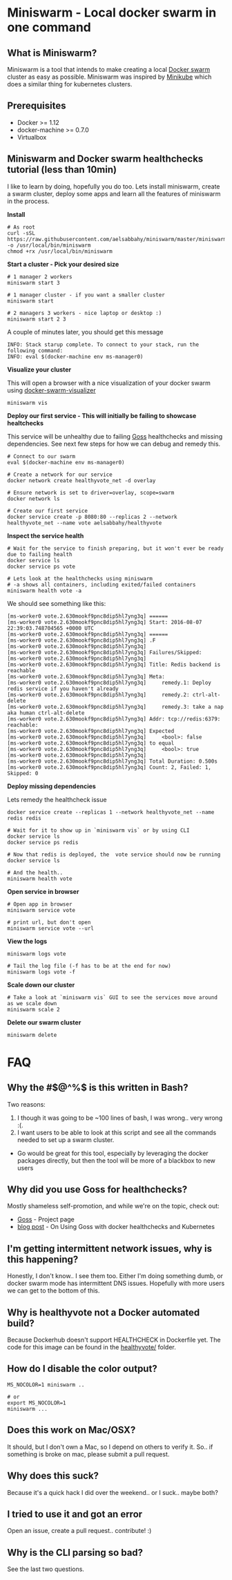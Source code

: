 # Miniswarm - Local docker swarm in one command

## What is Miniswarm?
Miniswarm is a tool that intends to make creating a local [Docker swarm](https://docs.docker.com/engine/swarm/) cluster as easy as possible. Miniswarm was inspired by [Minikube](https://github.com/kubernetes/minikube) which does a similar thing for kubernetes clusters.

## Prerequisites

* Docker >= 1.12
* docker-machine >= 0.7.0
* Virtualbox

## Miniswarm and Docker swarm healthchecks tutorial (less than 10min)
I like to learn by doing, hopefully you do too. Lets install miniswarm, create a swarm cluster, deploy some apps and learn all the features of miniswarm in the process.

**Install**
```
# As root
curl -sSL https://raw.githubusercontent.com/aelsabbahy/miniswarm/master/miniswarm -o /usr/local/bin/miniswarm
chmod +rx /usr/local/bin/miniswarm
```

**Start a cluster - Pick your desired size**
```
# 1 manager 2 workers
miniswarm start 3

# 1 manager cluster - if you want a smaller cluster
miniswarm start

# 2 managers 3 workers - nice laptop or desktop :)
miniswarm start 2 3
```
A couple of minutes later, you should get this message
```
INFO: Stack starup complete. To connect to your stack, run the following command:
INFO: eval $(docker-machine env ms-manager0)
```

**Visualize your cluster**

This will open a browser with a nice visualization of your docker swarm using [docker-swarm-visualizer](https://github.com/ManoMarks/docker-swarm-visualizer)
```
miniswarm vis
```

**Deploy our first service - This will initially be failing to showcase healtchecks**

This service will be unhealthy due to failing [Goss](https://github.com/aelsabbahy/goss) healthchecks and missing dependencies. See next few steps for how we can debug and remedy this.
```
# Connect to our swarm
eval $(docker-machine env ms-manager0)

# Create a network for our service
docker network create healthyvote_net -d overlay

# Ensure network is set to driver=overlay, scope=swarm
docker network ls

# Create our first service
docker service create -p 8080:80 --replicas 2 --network healthyvote_net --name vote aelsabbahy/healthyvote
```

**Inspect the service health**
```
# Wait for the service to finish preparing, but it won't ever be ready due to failing health
docker service ls
docker service ps vote

# Lets look at the healthchecks using miniswarm
# -a shows all containers, including exited/failed containers
miniswarm health vote -a
```

We should see something like this:
```
[ms-worker0 vote.2.630mookf9pnc8dip5hl7yng3q] ======
[ms-worker0 vote.2.630mookf9pnc8dip5hl7yng3q] Start: 2016-08-07 22:39:03.748704565 +0000 UTC
[ms-worker0 vote.2.630mookf9pnc8dip5hl7yng3q] ======
[ms-worker0 vote.2.630mookf9pnc8dip5hl7yng3q] .F
[ms-worker0 vote.2.630mookf9pnc8dip5hl7yng3q]
[ms-worker0 vote.2.630mookf9pnc8dip5hl7yng3q] Failures/Skipped:
[ms-worker0 vote.2.630mookf9pnc8dip5hl7yng3q]
[ms-worker0 vote.2.630mookf9pnc8dip5hl7yng3q] Title: Redis backend is reachable
[ms-worker0 vote.2.630mookf9pnc8dip5hl7yng3q] Meta:
[ms-worker0 vote.2.630mookf9pnc8dip5hl7yng3q]     remedy.1: Deploy redis service if you haven't already
[ms-worker0 vote.2.630mookf9pnc8dip5hl7yng3q]     remedy.2: ctrl-alt-delete
[ms-worker0 vote.2.630mookf9pnc8dip5hl7yng3q]     remedy.3: take a nap aka human ctrl-alt-delete
[ms-worker0 vote.2.630mookf9pnc8dip5hl7yng3q] Addr: tcp://redis:6379: reachable:
[ms-worker0 vote.2.630mookf9pnc8dip5hl7yng3q] Expected
[ms-worker0 vote.2.630mookf9pnc8dip5hl7yng3q]     <bool>: false
[ms-worker0 vote.2.630mookf9pnc8dip5hl7yng3q] to equal
[ms-worker0 vote.2.630mookf9pnc8dip5hl7yng3q]     <bool>: true
[ms-worker0 vote.2.630mookf9pnc8dip5hl7yng3q]
[ms-worker0 vote.2.630mookf9pnc8dip5hl7yng3q] Total Duration: 0.500s
[ms-worker0 vote.2.630mookf9pnc8dip5hl7yng3q] Count: 2, Failed: 1, Skipped: 0
```

**Deploy missing dependencies**

Lets remedy the healthcheck issue

```
docker service create --replicas 1 --network healthyvote_net --name redis redis

# Wait for it to show up in `miniswarm vis` or by using CLI
docker service ls
docker service ps redis

# Now that redis is deployed, the  vote service should now be running
docker service ls

# And the health..
miniswarm health vote
```

**Open service in browser**
```
# Open app in browser
miniswarm service vote

# print url, but don't open
miniswarm service vote --url
```

**View the logs**
```
miniswarm logs vote

# Tail the log file (-f has to be at the end for now)
miniswarm logs vote -f
```

**Scale down our cluster**
```
# Take a look at `miniswarm vis` GUI to see the services move around as we scale down
miniswarm scale 2
```

**Delete our swarm cluster**
```
miniswarm delete
```

# FAQ
## Why the #$@^%$ is this written in Bash?

Two reasons:

1. I though it was going to be ~100 lines of bash, I was wrong.. very wrong :(.
2. I want users to be able to look at this script and see all the commands needed to set up a swarm cluster.
  * Go would be great for this tool, especially by leveraging the docker packages directly, but then the tool will be more of a blackbox to new users

## Why did you use Goss for healthchecks?
Mostly shameless self-promotion, and while we're on the topic, check out:
* [Goss](https://github.com/aelsabbahy/goss) - Project page
* [blog post](https://medium.com/@aelsabbahy/docker-1-12-kubernetes-simplified-health-checks-and-container-ordering-with-goss-fa8debbe676c) - On Using Goss with docker healthchecks and Kubernetes

## I'm getting intermittent network issues, why is this happening?
Honestly, I don't know.. I see them too. Either I'm doing something dumb, or docker swarm mode has intermittent DNS issues. Hopefully with more users we can get to the bottom of this.

## Why is healthyvote not a Docker automated build?
Because Dockerhub doesn't support HEALTHCHECK in Dockerfile yet. The code for this image can be found in the [healthyvote/](https://github.com/aelsabbahy/miniswarm/tree/master/healthyvote) folder.

## How do I disable the color output?

```
MS_NOCOLOR=1 miniswarm ..

# or
export MS_NOCOLOR=1
miniswarm ...
```

## Does this work on Mac/OSX?
It should, but I don't own a Mac, so I depend on others to verify it. So.. if something is broke on mac, please submit a pull request.


## Why does this suck?

Because it's a quick hack I did over the weekend.. or I suck.. maybe both?

## I tried to use it and got an error

Open an issue, create a pull request.. contribute! :)

## Why is the CLI parsing so bad?

See the last two questions.
